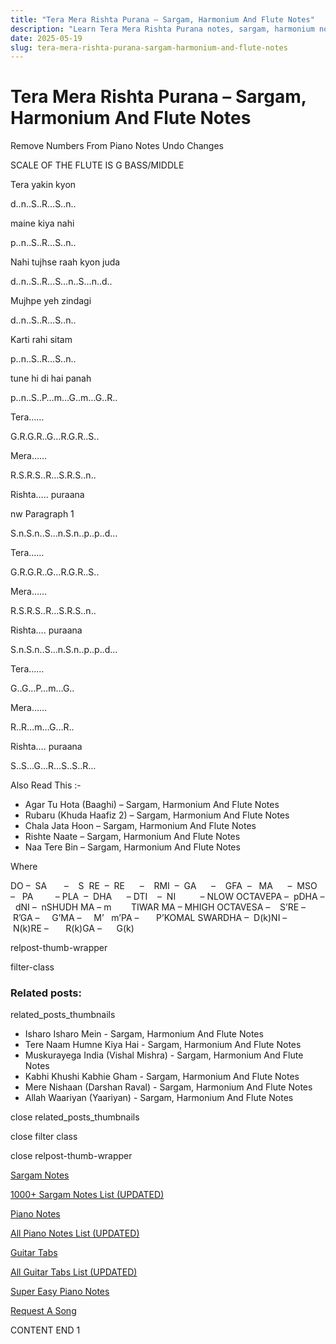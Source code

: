 ```yaml
---
title: "Tera Mera Rishta Purana – Sargam, Harmonium And Flute Notes"
description: "Learn Tera Mera Rishta Purana notes, sargam, harmonium notations and flute notes. Easy step-by-step tutorial for beginners."
date: 2025-05-19
slug: tera-mera-rishta-purana-sargam-harmonium-and-flute-notes
---
```


# Tera Mera Rishta Purana – Sargam, Harmonium And Flute Notes

Remove Numbers From Piano Notes
Undo Changes

SCALE OF THE FLUTE IS G BASS/MIDDLE

Tera yakin kyon

d..n..S..R…S..n..

maine kiya nahi

p..n..S..R…S..n..

Nahi tujhse raah kyon juda

d..n..S..R…S…n..S…n..d..

Mujhpe yeh zindagi

d..n..S..R…S..n..

Karti rahi sitam

p..n..S..R…S..n..

tune hi di hai panah

p..n..S..P…m…G..m…G..R..

Tera……

G.R.G.R..G…R.G.R..S..

Mera……

R.S.R.S..R…S.R.S..n..

Rishta….. puraana

nw Paragraph 1

S.n.S.n..S…n.S.n..p..p..d…

Tera……

G.R.G.R..G…R.G.R..S..

Mera……

R.S.R.S..R…S.R.S..n..

Rishta…. puraana

S.n.S.n..S…n.S.n..p..p..d…

Tera……

G..G…P…m…G..

Mera……

R..R…m…G…R..

Rishta…. puraana

S..S…G…R…S..S..R…

Also Read This :-

* Agar Tu Hota (Baaghi) – Sargam, Harmonium And Flute Notes
* Rubaru (Khuda Haafiz 2) – Sargam, Harmonium And Flute Notes
* Chala Jata Hoon – Sargam, Harmonium And Flute Notes
* Rishte Naate – Sargam, Harmonium And Flute Notes
* Naa Tere Bin – Sargam, Harmonium And Flute Notes

Where

DO –  SA       –    S  RE  –  RE      –    RMI  –  GA      –    GFA  –   MA      –  MSO  –   PA         – PLA  –  DHA      – DTI    –  NI          – NLOW OCTAVEPA –  pDHA –  dNI –  nSHUDH MA – m        TIWAR MA – MHIGH OCTAVESA –    S’RE –     R’GA –     G’MA –     M’   m’PA –       P’KOMAL SWARDHA –  D(k)NI –       N(k)RE –       R(k)GA –      G(k)

relpost-thumb-wrapper

filter-class

### Related posts:

related_posts_thumbnails

* Isharo Isharo Mein - Sargam, Harmonium And Flute Notes
* Tere Naam Humne Kiya Hai - Sargam, Harmonium And Flute Notes
* Muskurayega India (Vishal Mishra) - Sargam, Harmonium And Flute Notes
* Kabhi Khushi Kabhie Gham - Sargam, Harmonium And Flute Notes
* Mere Nishaan (Darshan Raval) - Sargam, Harmonium And Flute Notes
* Allah Waariyan (Yaariyan) - Sargam, Harmonium And Flute Notes

close related_posts_thumbnails

close filter class

close relpost-thumb-wrapper

[Sargam Notes](https://www.notationsworld.com/sargam-notes.html)

[1000+ Sargam Notes List (UPDATED)](https://www.notationsworld.com/all-songs-list-sargam-notes.html)

[Piano Notes](https://www.notationsworld.com/piano-notes.html)

[All Piano Notes List (UPDATED)](https://www.notationsworld.com/all-songs-list-piano-notes.html)

[Guitar Tabs](https://www.notationsworld.com/guitar-tabs.html)

[All Guitar Tabs List (UPDATED)](https://www.notationsworld.com/all-songs-list-guitar-tabs.html)

[Super Easy Piano Notes](https://studywall.in/)

[Request A Song](https://www.notationsworld.com/request-a-song.html)

CONTENT END 1

